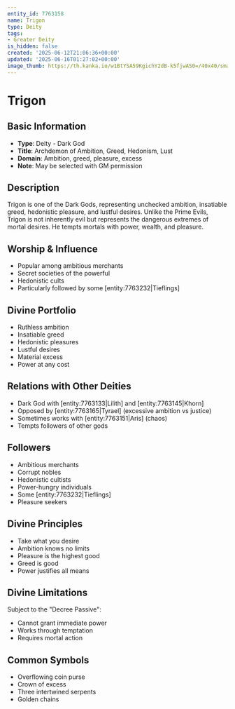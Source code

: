 ```yaml
---
entity_id: 7763158
name: Trigon
type: Deity
tags:
- Greater Deity
is_hidden: false
created: '2025-06-12T21:06:36+00:00'
updated: '2025-06-16T01:27:02+00:00'
image_thumb: https://th.kanka.io/w1BtYSA59KgichY2dB-k5fjwAS0=/40x40/smart/src/campaigns/322885/9f0da608-732b-43b9-bdb5-335992506216.png
---
```


# Trigon

## Basic Information

- **Type**: Deity - Dark God
- **Title**: Archdemon of Ambition, Greed, Hedonism, Lust
- **Domain**: Ambition, greed, pleasure, excess
- **Note**: May be selected with GM permission

## Description

Trigon is one of the Dark Gods, representing unchecked ambition, insatiable greed, hedonistic pleasure, and lustful desires. Unlike the Prime Evils, Trigon is not inherently evil but represents the dangerous extremes of mortal desires. He tempts mortals with power, wealth, and pleasure.

## Worship & Influence

- Popular among ambitious merchants
- Secret societies of the powerful
- Hedonistic cults
- Particularly followed by some [entity:7763232|Tieflings]

## Divine Portfolio

- Ruthless ambition
- Insatiable greed
- Hedonistic pleasures
- Lustful desires
- Material excess
- Power at any cost

## Relations with Other Deities

- Dark God with [entity:7763133|Lilith] and [entity:7763145|Khorn]
- Opposed by [entity:7763165|Tyrael] (excessive ambition vs justice)
- Sometimes works with [entity:7763151|Aris] (chaos)
- Tempts followers of other gods

## Followers

- Ambitious merchants
- Corrupt nobles
- Hedonistic cultists
- Power-hungry individuals
- Some [entity:7763232|Tieflings]
- Pleasure seekers

## Divine Principles

- Take what you desire
- Ambition knows no limits
- Pleasure is the highest good
- Greed is good
- Power justifies all means

## Divine Limitations

Subject to the "Decree Passive":

- Cannot grant immediate power
- Works through temptation
- Requires mortal action

## Common Symbols

- Overflowing coin purse
- Crown of excess
- Three intertwined serpents
- Golden chains